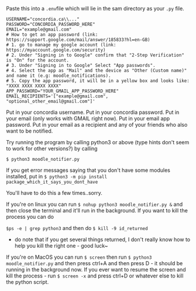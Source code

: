 Paste this into a `.env`file which will lie in the sam directory as your `.py` file.
```
USERNAME="concordia.ca\\..."
PASSWORD="CONCORDIA_PASSWORD_HERE"
EMAIL="example@gmail.com"
# How to get an app password (link: https://support.google.com/mail/answer/185833?hl=en-GB)
# 1. go to manage my google account (link: https://myaccount.google.com/security)
# 2. Under "Signing in to Google" confirm that "2-Step Verification" is "On" for the account.
# 3. Under "Signing in to Google" Select "App passwords".
# 4. Select the app as "Mail" and the device as "Other (Custom name)" and name it (e.g: moodle_notifications).
# 5. Copy the app password, it will be in a yellow box and looks like: "XXXX XXXX XXXX XXXX"
APP_PASSWORD="YOUR_GMAIL_APP_PASSWORD_HERE"
EMAIL_RECIPIENTS='["example@gmail.com", "optional_other_email@gmail.com"]'
```

Put in your concordia username.
Put in your concordia password.
Put in your email (only works with GMAIL right now).
Put in your email app password.
Put in your email as a recipient and any of your friends who also want to be notified.

Try running the program by calling python3 or above (type hints don't seem to work for other versions?) by calling 

`$ python3 moodle_notifier.py`

If you get error messages saying that you don't have some modules installed, put in
`$ python3 -m pip install package_which_it_says_you_dont_have`

You'll have to do this a few times..sorry.

If you're on linux you can run 
`$ nohup python3 moodle_notifier.py &` 
and then close the terminal and it'll run in the background.
If you want to kill the process you can do 

`$ps -e | grep python3` and then do `$ kill -9 id_returned`
- do note that if you get several things returned, I don't really know how to help you kill the right one - good luck~

If you're on MacOS you can run 
`$ screen`
then run 
`$ python3 moodle_notifier.py`
and then press ctrl+A and then press D - it should be running in the background now.
If you ever want to resume the screen and kill the process - run `$ screen -x` and press ctrl+D or whatever else to kill the python script.
